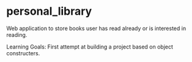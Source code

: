 # personal_library
Web application to store books user has read already or is interested in reading.

Learning Goals:
First attempt at building a project based on object constructers. 

